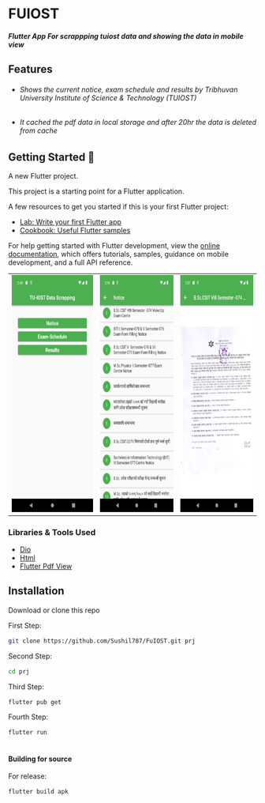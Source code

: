 # FUIOST
##### Flutter App For scrappping tuiost data and showing the data in mobile view




## Features
- ###### Shows the current notice, exam schedule and results by Tribhuvan University Institute of Science & Technology (TUIOST)
- ######  It cached the pdf data in local storage and after 20hr the data is deleted from cache







## Getting Started 🚀

A new Flutter project.


This project is a starting point for a Flutter application.

A few resources to get you started if this is your first Flutter project:

- [Lab: Write your first Flutter app](https://docs.flutter.dev/get-started/codelab)
- [Cookbook: Useful Flutter samples](https://docs.flutter.dev/cookbook)

For help getting started with Flutter development, view the
[online documentation](https://docs.flutter.dev/), which offers tutorials,
samples, guidance on mobile development, and a full API reference.


<table>
  <tr>
    <td><img src="screenshots/image1.png" width=300 height=480></td>
    <td><img src="screenshots/image2.png" width=270 height=480></td> <td><img src="screenshots/image3.png" width=270 height=480></td>

  </tr>
 </table>

 ### Libraries & Tools Used

* [Dio](https://github.com/flutterchina/dio)
* [Html](https://pub.dev/packages/flutter_cached_pdfview)
* [Flutter Pdf View](https://pub.dev/packages/flutter_cached_pdfview)




## Installation


Download or clone this repo

First Step:

```sh
git clone https://github.com/Sushil787/FuIOST.git prj
```

Second Step:

```sh
cd prj 
```

 Third Step:

```sh
flutter pub get
```
Fourth Step:
```sh  
flutter run 
        
```

#### Building for source

For release:

```sh
flutter build apk
```

